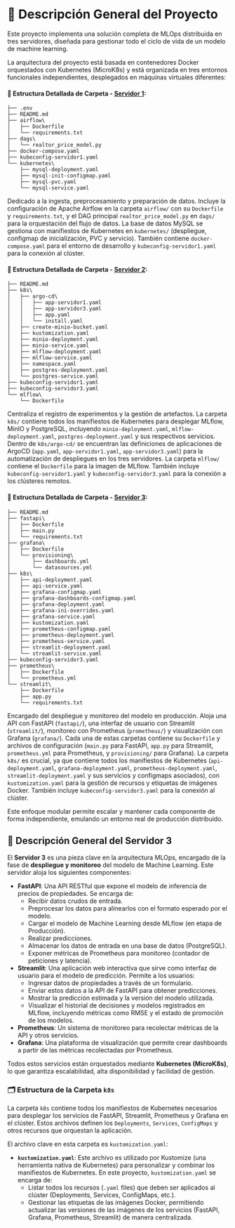 # 🧠 Descripción General del Proyecto

Este proyecto implementa una solución completa de MLOps distribuida en tres servidores, diseñada para gestionar todo el ciclo de vida de un modelo de machine learning.

La arquitectura del proyecto está basada en contenedores Docker orquestados con Kubernetes (MicroK8s) y está organizada en tres entornos funcionales independientes, desplegados en máquinas virtuales diferentes:

 
#### 📂 Estructura Detallada de Carpeta - **[Servidor 1](Servidor1/README.md)**:
```
├── .env
├── README.md
├── airflow\
│   ├── Dockerfile
│   └── requirements.txt
├── dags\
│   └── realtor_price_model.py
├── docker-compose.yaml
├── kubeconfig-servidor1.yaml
└── kubernetes\
    ├── mysql-deployment.yaml
    ├── mysql-init-configmap.yaml
    ├── mysql-pvc.yaml
    └── mysql-service.yaml
```

Dedicado a la ingesta, preprocesamiento y preparación de datos. Incluye la configuración de Apache Airflow en la carpeta `airflow/` con su `Dockerfile` y `requirements.txt`, y el DAG principal `realtor_price_model.py` en `dags/` para la orquestación del flujo de datos. La base de datos MySQL se gestiona con manifiestos de Kubernetes en `kubernetes/` (despliegue, configmap de inicialización, PVC y servicio). También contiene `docker-compose.yaml` para el entorno de desarrollo y `kubeconfig-servidor1.yaml` para la conexión al clúster.
 

#### 📂 Estructura Detallada de Carpeta - **[Servidor 2](Servidor2/README.md)**:

```
├── README.md
├── k8s\
│   ├── argo-cd\
│   │   ├── app-servidor1.yaml
│   │   ├── app-servidor3.yaml
│   │   ├── app.yaml
│   │   └── install.yaml
│   ├── create-minio-bucket.yaml
│   ├── kustomization.yaml
│   ├── minio-deployment.yaml
│   ├── minio-service.yaml
│   ├── mlflow-deployment.yaml
│   ├── mlflow-service.yaml
│   ├── namespace.yaml
│   ├── postgres-deployment.yaml
│   └── postgres-service.yaml
├── kubeconfig-servidor1.yaml
├── kubeconfig-servidor3.yaml
└── mlflow\
    └── Dockerfile
```


Centraliza el registro de experimentos y la gestión de artefactos. La carpeta `k8s/` contiene todos los manifiestos de Kubernetes para desplegar MLflow, MinIO y PostgreSQL, incluyendo `minio-deployment.yaml`, `mlflow-deployment.yaml`, `postgres-deployment.yaml` y sus respectivos servicios. Dentro de `k8s/argo-cd/` se encuentran las definiciones de aplicaciones de ArgoCD (`app.yaml`, `app-servidor1.yaml`, `app-servidor3.yaml`) para la automatización de despliegues en los tres servidores. La carpeta `mlflow/` contiene el `Dockerfile` para la imagen de MLflow. También incluye `kubeconfig-servidor1.yaml` y `kubeconfig-servidor3.yaml` para la conexión a los clústeres remotos.

#### 📂 Estructura Detallada de Carpeta - **[Servidor 3](Servidor3/README.md)**:
```
├── README.md
├── fastapi\
│   ├── Dockerfile
│   ├── main.py
│   └── requirements.txt
├── grafana\
│   ├── Dockerfile
│   └── provisioning\
│       ├── dashboards.yml
│       └── datasources.yml
├── k8s\
│   ├── api-deployment.yaml
│   ├── api-service.yaml
│   ├── grafana-configmap.yaml
│   ├── grafana-dashboards-configmap.yaml
│   ├── grafana-deployment.yaml
│   ├── grafana-ini-overrides.yaml
│   ├── grafana-service.yaml
│   ├── kustomization.yaml
│   ├── prometheus-configmap.yaml
│   ├── prometheus-deployment.yaml
│   ├── prometheus-service.yaml
│   ├── streamlit-deployment.yaml
│   └── streamlit-service.yaml
├── kubeconfig-servidor3.yaml
├── prometheus\
│   ├── Dockerfile
│   └── prometheus.yml
└── streamlit\
    ├── Dockerfile
    ├── app.py
    └── requirements.txt
```

Encargado del despliegue y monitoreo del modelo en producción. Aloja una API con FastAPI (`fastapi/`), una interfaz de usuario con Streamlit (`streamlit/`), monitoreo con Prometheus (`prometheus/`) y visualización con Grafana (`grafana/`). Cada una de estas carpetas contiene su `Dockerfile` y archivos de configuración (`main.py` para FastAPI, `app.py` para Streamlit, `prometheus.yml` para Prometheus, y `provisioning/` para Grafana). La carpeta `k8s/` es crucial, ya que contiene todos los manifiestos de Kubernetes (`api-deployment.yaml`, `grafana-deployment.yaml`, `prometheus-deployment.yaml`, `streamlit-deployment.yaml` y sus servicios y configmaps asociados), con `kustomization.yaml` para la gestión de recursos y etiquetas de imágenes Docker. También incluye `kubeconfig-servidor3.yaml` para la conexión al clúster.

Este enfoque modular permite escalar y mantener cada componente de forma independiente, emulando un entorno real de producción distribuido.

## 🧠 Descripción General del Servidor 3

El **Servidor 3** es una pieza clave en la arquitectura MLOps, encargado de la fase de **despliegue y monitoreo** del modelo de Machine Learning. Este servidor aloja los siguientes componentes:

- **FastAPI**: Una API RESTful que expone el modelo de inferencia de precios de propiedades. Se encarga de:
  - Recibir datos crudos de entrada.
  - Preprocesar los datos para alinearlos con el formato esperado por el modelo.
  - Cargar el modelo de Machine Learning desde MLflow (en etapa de Producción).
  - Realizar predicciones.
  - Almacenar los datos de entrada en una base de datos (PostgreSQL).
  - Exponer métricas de Prometheus para monitoreo (contador de peticiones y latencia).
- **Streamlit**: Una aplicación web interactiva que sirve como interfaz de usuario para el modelo de predicción. Permite a los usuarios:
  - Ingresar datos de propiedades a través de un formulario.
  - Enviar estos datos a la API de FastAPI para obtener predicciones.
  - Mostrar la predicción estimada y la versión del modelo utilizada.
  - Visualizar el historial de decisiones y modelos registrados en MLflow, incluyendo métricas como RMSE y el estado de promoción de los modelos.
- **Prometheus**: Un sistema de monitoreo para recolectar métricas de la API y otros servicios.
- **Grafana**: Una plataforma de visualización que permite crear dashboards a partir de las métricas recolectadas por Prometheus.

Todos estos servicios están orquestados mediante **Kubernetes (MicroK8s)**, lo que garantiza escalabilidad, alta disponibilidad y facilidad de gestión.

### 🗂️ Estructura de la Carpeta `k8s`

La carpeta `k8s` contiene todos los manifiestos de Kubernetes necesarios para desplegar los servicios de FastAPI, Streamlit, Prometheus y Grafana en el clúster. Estos archivos definen los `Deployments`, `Services`, `ConfigMaps` y otros recursos que orquestan la aplicación.

El archivo clave en esta carpeta es `kustomization.yaml`:

- **`kustomization.yaml`**: Este archivo es utilizado por Kustomize (una herramienta nativa de Kubernetes) para personalizar y combinar los manifiestos de Kubernetes. En este proyecto, `kustomization.yaml` se encarga de:
  - Listar todos los recursos (`.yaml` files) que deben ser aplicados al clúster (Deployments, Services, ConfigMaps, etc.).
  - Gestionar las etiquetas de las imágenes Docker, permitiendo actualizar las versiones de las imágenes de los servicios (FastAPI, Grafana, Prometheus, Streamlit) de manera centralizada.


